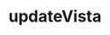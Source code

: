# updateVista

<!-- This is a project that I did for fun while trying to learn batch script.
The function of the script is that it updates a freshly installed windows Vista SP2 all the way up to 2024-09 Cumulative update.
The UAC must be disabled for the script to work. -->
